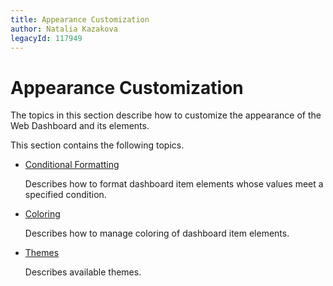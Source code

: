 ```yaml
---
title: Appearance Customization
author: Natalia Kazakova
legacyId: 117949
---
```

# Appearance Customization
The topics in this section describe how to customize the appearance of the Web Dashboard and its elements.

This section contains the following topics.
* [Conditional Formatting](appearance-customization/conditional-formatting.md)
	
	Describes how to format dashboard item elements whose values meet a specified condition.
* [Coloring](appearance-customization/coloring.md)
	
	Describes how to manage coloring of dashboard item elements.

*  [Themes](appearance-customization/themes.md)

	Describes available themes.	